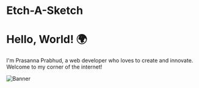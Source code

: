 # Etch-A-Sketch

# Hello, World! 🌍

I'm Prasanna Prabhud, a web developer who loves to create and innovate. Welcome to my corner of the internet!

![Banner](https://example.com/banner.jpg)
